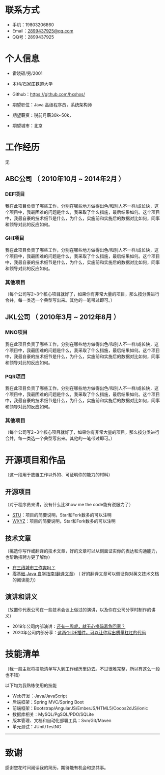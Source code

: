 # 联系方式
 

- 手机：19803206860
- Email：2899437925@qq.com 
- QQ号：2899437925
 
# 个人信息
 
 - 霍晓硕/男/2001 
 - 本科/石家庄铁道大学 
 - Github：https://github.com/hxshxs/
 
 - 期望职位：Java 高级程序员，系统架构师
 - 期望薪资：税前月薪30k~50k，
 - 期望城市：北京
 
 
# 工作经历
   
  无
 
## ABC公司 （ 2010年10月 ~ 2014年2月 ）
 
### DEF项目 
我在此项目负责了哪些工作，分别在哪些地方做得出色/和别人不一样/成长快，这个项目中，我最困难的问题是什么，我采取了什么措施，最后结果如何。这个项目中，我最自豪的技术细节是什么，为什么，实施前和实施后的数据对比如何，同事和领导对此的反应如何。
 
 
### GHI项目 
我在此项目负责了哪些工作，分别在哪些地方做得出色/和别人不一样/成长快，这个项目中，我最困难的问题是什么，我采取了什么措施，最后结果如何。这个项目中，我最自豪的技术细节是什么，为什么，实施前和实施后的数据对比如何，同事和领导对此的反应如何。
 
 
### 其他项目
 
（每个公司写2~3个核心项目就好了，如果你有非常大量的项目，那么按分类进行合并，每一类选一个典型写出来。其他的一笔带过即可。）
 
   
## JKL公司 （ 2010年3月 ~ 2012年8月 ）
 
### MNO项目 
我在此项目负责了哪些工作，分别在哪些地方做得出色/和别人不一样/成长快，这个项目中，我最困难的问题是什么，我采取了什么措施，最后结果如何。这个项目中，我最自豪的技术细节是什么，为什么，实施前和实施后的数据对比如何，同事和领导对此的反应如何。
 
 
### PQR项目 
我在此项目负责了哪些工作，分别在哪些地方做得出色/和别人不一样/成长快，这个项目中，我最困难的问题是什么，我采取了什么措施，最后结果如何。这个项目中，我最自豪的技术细节是什么，为什么，实施前和实施后的数据对比如何，同事和领导对此的反应如何。
 
 
### 其他项目
 
（每个公司写2~3个核心项目就好了，如果你有非常大量的项目，那么按分类进行合并，每一类选一个典型写出来。其他的一笔带过即可。）
   
   
# 开源项目和作品
（这一段用于放置工作以外的、可证明你的能力的材料）
 
## 开源项目
（对于程序员来讲，没有什么比Show me the code能有说服力了）
 
  - [STU](https://github.com/qinggee/itwanger.github.io)：项目的简要说明，Star和Fork数多的可以注明
  - [WXYZ](http://github.com/yourname/projectname)：项目的简要说明，Star和Fork数多的可以注明
 
## 技术文章
（挑选你写作或翻译的技术文章，好的文章可以从侧面证实你的表达和沟通能力，也帮助招聘方更了解你）
 
- [在三线城市工作爽吗？](https://blog.csdn.net/qing_gee/article/details/104323806)
- [零基础 Java 自学指南(翻译文章)](https://blog.csdn.net/qing_gee/article/details/104774776) （ 好的翻译文章可以侧证你对英文技术文档的阅读能力）
 
## 演讲和讲义
（放置你代表公司在一些技术会议上做过的演讲，以及你在公司分享时制作的讲义）
 
  - 2019年公司内部演讲：[还有一周呢，就无心撸码着急回家？](https://blog.csdn.net/qing_gee/article/details/103967005)
  - 2020年公司内部分享：[这两个IDE插件，可以让你写出质量杠杠的代码](https://blog.csdn.net/qing_gee/article/details/103831517)
     
     
# 技能清单
（我一般主张将技能清单写入到工作经历里边去。不过很难完整，所以有这么一段也不错）
 
以下均为我熟练使用的技能
 
- Web开发：Java/JavaScript
- 后端框架：Spring MVC/Spring Boot
- 前端框架：Bootstrap/AngularJS/EmberJS/HTML5/Cocos2dJS/ionic
- 数据库相关：MySQL/PgSQL/PDO/SQLite
- 版本管理、文档和自动化部署工具：Svn/Git/Maven
- 单元测试：JUnit/TestNG
       
---      
# 致谢
感谢您花时间阅读我的简历，期待能有机会和您共事。
